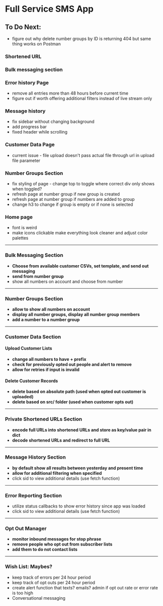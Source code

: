 # **Full Service SMS App**

## To Do Next:
- figure out why delete number groups by ID is returning 404 but same thing works on Postman 


### Shortened URL 
### Bulk messaging section

### Error history Page 
- remove all entries more than 48 hours before current time 
- figure out if worth offering additional filters instead of live stream only 

### Message history 
* fix sidebar without changing background
* add progress bar
* fixed header while scrolling

### Customer Data Page
* current issue - file upload doesn't pass actual file through url in upload file parameter

### Number Groups Section 
- fix styling of page - change top to toggle where correct div only shows when toggled?
- refresh page at number group if new group is created
- refresh page at number group if numbers are added to group 
- change h3 to change if group is empty or if none is selected 

### Home page 
* font is weird 
* make icons clickable
make everything look cleaner and adjust color palettes
-------

### Bulk Messaging Section
* **Choose from available customer CSVs, set template, and send out messaging**
* **send from number group**
* show all numbers on account and choose from number

-------

### Number Groups Section 
* **allow to show all numbers on account**
* **display all number groups, display all number group members**
* **add a number to a number group** 
-------

### Customer Data Section
#### Upload Customer Lists
* **change all numbers to have + prefix**
* **check for previously opted out people and alert to remove**
* **allow for retries if input is invalid**
  
#### Delete Customer Records 
* **delete based on absolute path (used when opted out customer is uploaded)**
* **delete based on src/ folder (used when customer opts out)**
-------

### **Private Shortened URLs Section**
* **encode full URLs into shortened URLs and store as key/value pair in dict**
* **decode shortened URLs and redirect to full URL**

-------

### Message History Section 
* **by default show all results between yesterday and present time** 
* **allow for additional filtering when specified**
* click sid to view additional details (use fetch function)
    
-------    
### Error Reporting Section
* utilize status callbacks to show error history since app was loaded 
* click sid to view additional details (use fetch function)

-------

### Opt Out Manager
* **monitor inbound messages for stop phrase**
* **remove people who opt out from subscriber lists**
* **add them to do not contact lists**

-------

### Wish List: Maybes?
* keep track of errors per 24 hour period 
* keep track of opt outs per 24 hour period 
* create alert function that texts? emails? admin if opt out rate or error rate is too high 
* Conversational messaging